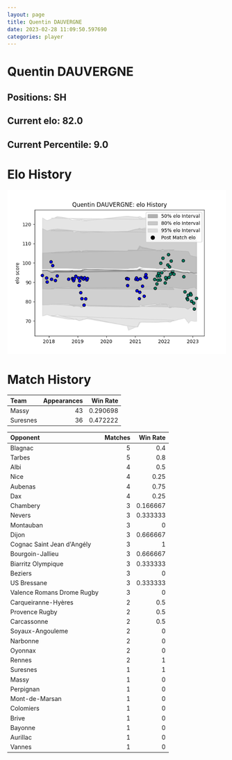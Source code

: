 ```yaml
---  
layout: page  
title: Quentin DAUVERGNE  
date: 2023-02-28 11:09:50.597690  
categories: player  
---
```

# Quentin DAUVERGNE

## Positions: SH

## Current elo: 82.0

## Current Percentile: 9.0

# Elo History


![elo history](history_QuentinDAUVERGNE.png)
# Match History


| Team     |   Appearances |   Win Rate |
|:---------|--------------:|-----------:|
| Massy    |            43 |   0.290698 |
| Suresnes |            36 |   0.472222 |

| Opponent                   |   Matches |   Win Rate |
|:---------------------------|----------:|-----------:|
| Blagnac                    |         5 |   0.4      |
| Tarbes                     |         5 |   0.8      |
| Albi                       |         4 |   0.5      |
| Nice                       |         4 |   0.25     |
| Aubenas                    |         4 |   0.75     |
| Dax                        |         4 |   0.25     |
| Chambery                   |         3 |   0.166667 |
| Nevers                     |         3 |   0.333333 |
| Montauban                  |         3 |   0        |
| Dijon                      |         3 |   0.666667 |
| Cognac Saint Jean d'Angély |         3 |   1        |
| Bourgoin-Jallieu           |         3 |   0.666667 |
| Biarritz Olympique         |         3 |   0.333333 |
| Beziers                    |         3 |   0        |
| US Bressane                |         3 |   0.333333 |
| Valence Romans Drome Rugby |         3 |   0        |
| Carqueiranne-Hyères        |         2 |   0.5      |
| Provence Rugby             |         2 |   0.5      |
| Carcassonne                |         2 |   0.5      |
| Soyaux-Angouleme           |         2 |   0        |
| Narbonne                   |         2 |   0        |
| Oyonnax                    |         2 |   0        |
| Rennes                     |         2 |   1        |
| Suresnes                   |         1 |   1        |
| Massy                      |         1 |   0        |
| Perpignan                  |         1 |   0        |
| Mont-de-Marsan             |         1 |   0        |
| Colomiers                  |         1 |   0        |
| Brive                      |         1 |   0        |
| Bayonne                    |         1 |   0        |
| Aurillac                   |         1 |   0        |
| Vannes                     |         1 |   0        |
